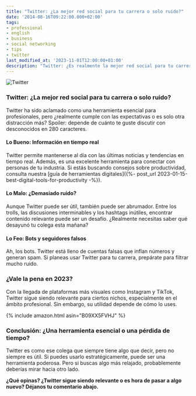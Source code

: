 ```yaml
---
title: "Twitter: ¿La mejor red social para tu carrera o solo ruido?"
date: '2014-08-16T09:22:00.000+02:00'
tags:
- professional
- english
- business
- social networking
- tips
- twitter
last_modified_at: '2023-11-01T12:00:00+01:00'
description: "Twitter: ¿Es realmente la mejor red social para tu carrera profesional o solo otra distracción más? Descubre nuestra crítica completa."
---
```


![Twitter](https://4.bp.blogspot.com/-kjQQ8kt9wj4/U-8GvTyZjvI/AAAAAAAAAjc/DakYrrbKAQU/s1600/8176361_f260%5B1%5D.jpg)

### Twitter: ¿La mejor red social para tu carrera o solo ruido?

Twitter ha sido aclamado como una herramienta esencial para profesionales, pero ¿realmente cumple con las expectativas o es solo otra distracción más? Spoiler: depende de cuánto te guste discutir con desconocidos en 280 caracteres.

#### Lo Bueno: Información en tiempo real

Twitter permite mantenerse al día con las últimas noticias y tendencias en tiempo real. Además, es una excelente herramienta para conectar con personas de tu industria. Si estás buscando consejos sobre productividad, consulta nuestra [guía de herramientas digitales]({%- post_url 2023-01-15-best-digital-tools-for-productivity -%}).

#### Lo Malo: ¿Demasiado ruido?

Aunque Twitter puede ser útil, también puede ser abrumador. Entre los trolls, las discusiones interminables y los hashtags inútiles, encontrar contenido relevante puede ser un desafío. ¿Realmente necesitas saber qué desayunó tu colega esta mañana?

#### Lo Feo: Bots y seguidores falsos

Ah, los bots. Twitter está lleno de cuentas falsas que inflan números y generan spam. Si planeas usar Twitter para tu carrera, prepárate para filtrar mucho ruido.

### ¿Vale la pena en 2023?

Con la llegada de plataformas más visuales como Instagram y TikTok, Twitter sigue siendo relevante para ciertos nichos, especialmente en el ámbito profesional. Sin embargo, su utilidad depende de cómo lo uses.

{% include amazon.html asin="B09XX5FVHJ" %}

### Conclusión: ¿Una herramienta esencial o una pérdida de tiempo?

Twitter es como ese colega que siempre tiene algo que decir, pero no siempre es útil. Si puedes usarlo estratégicamente, puede ser una herramienta poderosa. Pero si buscas algo más relajado, probablemente deberías mirar hacia otro lado.

**¿Qué opinas? ¿Twitter sigue siendo relevante o es hora de pasar a algo nuevo? Déjanos tu comentario abajo.**
